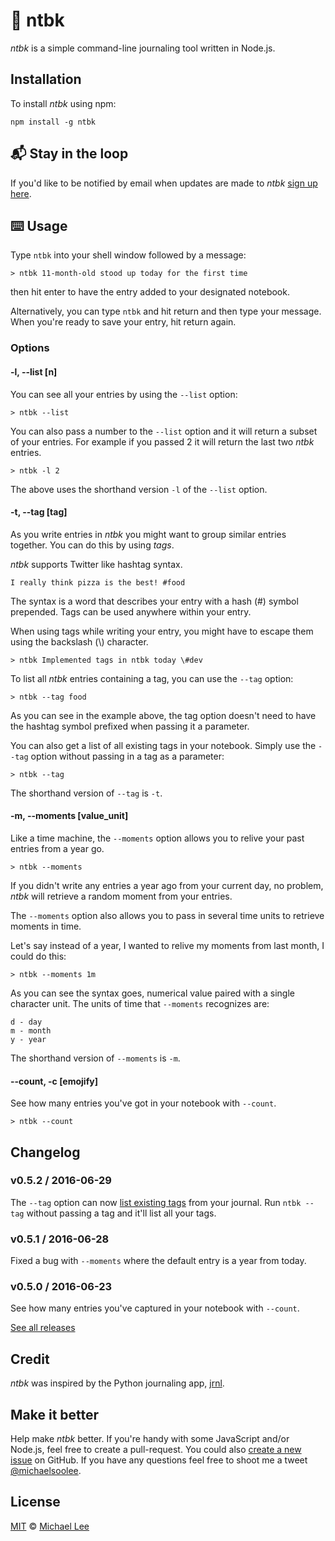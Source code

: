 # :green_book: ntbk

*ntbk* is a simple command-line journaling tool written in Node.js.

## Installation

To install *ntbk* using npm:

```
npm install -g ntbk
```

## :mailbox_with_mail: Stay in the loop

If you'd like to be notified by email when updates are made to *ntbk* [sign up here][newsletter].

## :keyboard: Usage

Type `ntbk` into your shell window followed by a message:

```
> ntbk 11-month-old stood up today for the first time
```

then hit enter to have the entry added to your designated notebook.

Alternatively, you can type `ntbk` and hit return and then type your message. When you're ready to save your entry, hit return again.

### Options

#### -l, --list [n]

You can see all your entries by using the `--list` option:

```
> ntbk --list
```

You can also pass a number to the `--list` option and it will return a subset of your entries. For example if you passed 2 it will return the last two *ntbk* entries.

```
> ntbk -l 2
```

The above uses the shorthand version `-l` of the `--list` option.

#### -t, --tag \[tag\]

As you write entries in *ntbk* you might want to group similar entries together. You can do this by using *tags*.

*ntbk* supports Twitter like hashtag syntax.

```
I really think pizza is the best! #food
```

The syntax is a word that describes your entry with a hash (#) symbol prepended. Tags can be used anywhere within your entry.

When using tags while writing your entry, you might have to escape them using the backslash (\\) character.

```
> ntbk Implemented tags in ntbk today \#dev
```

To list all *ntbk* entries containing a tag, you can use the `--tag` option:

```
> ntbk --tag food
```

As you can see in the example above, the tag option doesn't need to have the hashtag symbol prefixed when passing it a parameter.

You can also get a list of all existing tags in your notebook. Simply use the `--tag` option without passing in a tag as a parameter:

```
> ntbk --tag
```

The shorthand version of `--tag` is `-t`.

#### -m, --moments \[value\_unit\]

Like a time machine, the `--moments` option allows you to relive your past entries from a year go.

```
> ntbk --moments
```

If you didn't write any entries a year ago from your current day, no problem, *ntbk* will retrieve a random moment from your entries.

The `--moments` option also allows you to pass in several time units to retrieve moments in time.

Let's say instead of a year, I wanted to relive my moments from last month, I could do this:

```
> ntbk --moments 1m
```

As you can see the syntax goes, numerical value paired with a single character unit. The units of time that `--moments` recognizes are:

```
d - day
m - month
y - year
```

The shorthand version of `--moments` is `-m`.

#### --count, -c \[emojify\]

See how many entries you've got in your notebook with `--count`.

```
> ntbk --count
```

## Changelog

### v0.5.2 / 2016-06-29

The `--tag` option can now [list existing tags](https://github.com/michaellee/ntbk/tree/develop#-t---tag-tag) from your journal. Run `ntbk --tag` without passing a tag and it'll list all your tags.

### v0.5.1 / 2016-06-28

Fixed a bug with `--moments` where the default entry is a year from today.

### v0.5.0 / 2016-06-23

See how many entries you've captured in your notebook with `--count`.

[See all releases](https://github.com/michaellee/ntbk/releases)

## Credit

*ntbk* was inspired by the Python journaling app, [jrnl](https://github.com/maebert/jrnl).

## Make it better

Help make *ntbk* better. If you're handy with some JavaScript and/or Node.js, feel free to create a pull-request. You could also [create a new issue](https://github.com/michaellee/ntbk/issues/new) on GitHub. If you have any questions feel free to shoot me a tweet [@michaelsoolee](https://twitter.com/michaelsoolee).

## License

[MIT](https://github.com/michaellee/ntbk/blob/master/LICENSE) &copy; [Michael Lee](https://michaelsoolee.com)

[newsletter]: http://eepurl.com/b67A_1
